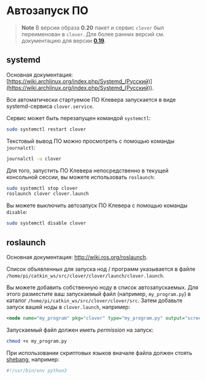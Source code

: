 Автозапуск ПО
===

> **Note** В версии образа **0.20** пакет и сервис `clever` был переименован в `clover`. Для более ранних версий см. документацию для версии [**0.19**](https://github.com/CopterExpress/clover/blob/v0.19/docs/ru/autolaunch.md).

systemd
---

Основная документация: [https://wiki.archlinux.org/index.php/Systemd_(Русский)](https://wiki.archlinux.org/index.php/Systemd_(Русский)).

Все автоматически стартуемое ПО Клевера запускается в виде systemd-сервиса `clover.service`.

Сервис может быть перезапущен командой `systemctl`:

```bash
sudo systemctl restart clover
```

Текстовый вывод ПО можно просмотреть с помощью команды `journalctl`:

```bash
journalctl -u clover
```

Для того, запустить ПО Клевера непосредственно в текущей консольной сессии, вы можете использовать `roslaunch`:

```bash
sudo systemctl stop clover
roslaunch clover clover.launch
```

Вы можете выключить автозапуск ПО Клевера с помощью команды `disable`:

```bash
sudo systemctl disable clover
```

roslaunch
---

Основная документация: http://wiki.ros.org/roslaunch.

Список объявленных для запуска нод / программ указывается в файле `/home/pi/catkin_ws/src/clover/clover/launch/clover.launch`.

Вы можете добавить собственную ноду в список автозапускаемых. Для этого разместите ваш запускаемый файл (например, `my_program.py`) в каталог `/home/pi/catkin_ws/src/clover/clover/src`. Затем добавьте запуск вашей ноды в `clover.launch`, например:

```xml
<node name="my_program" pkg="clover" type="my_program.py" output="screen"/>
```

Запускаемый файл должен иметь *permission* на запуск:

```bash
chmod +x my_program.py
```

При использовании скриптовых языков вначале файла должен стоять [shebang](https://ru.wikipedia.org/wiki/Шебанг_(Unix)), например:

```bash
#!/usr/bin/env python3
```
